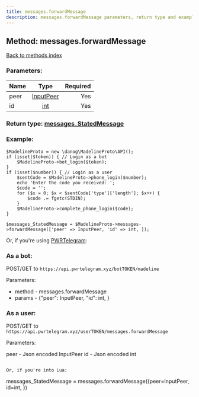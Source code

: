 ```yaml
---
title: messages.forwardMessage
description: messages.forwardMessage parameters, return type and example
---
```

## Method: messages.forwardMessage  
[Back to methods index](index.md)


### Parameters:

| Name     |    Type       | Required |
|----------|:-------------:|---------:|
|peer|[InputPeer](../types/InputPeer.md) | Yes|
|id|[int](../types/int.md) | Yes|


### Return type: [messages\_StatedMessage](../types/messages_StatedMessage.md)

### Example:


```
$MadelineProto = new \danog\MadelineProto\API();
if (isset($token)) { // Login as a bot
    $MadelineProto->bot_login($token);
}
if (isset($number)) { // Login as a user
    $sentCode = $MadelineProto->phone_login($number);
    echo 'Enter the code you received: ';
    $code = '';
    for ($x = 0; $x < $sentCode['type']['length']; $x++) {
        $code .= fgetc(STDIN);
    }
    $MadelineProto->complete_phone_login($code);
}

$messages_StatedMessage = $MadelineProto->messages->forwardMessage(['peer' => InputPeer, 'id' => int, ]);
```

Or, if you're using [PWRTelegram](https://pwrtelegram.xyz):

### As a bot:

POST/GET to `https://api.pwrtelegram.xyz/botTOKEN/madeline`

Parameters:

* method - messages.forwardMessage
* params - {"peer": InputPeer, "id": int, }



### As a user:

POST/GET to `https://api.pwrtelegram.xyz/userTOKEN/messages.forwardMessage`

Parameters:

peer - Json encoded InputPeer
id - Json encoded int


```

Or, if you're into Lua:

```
messages_StatedMessage = messages.forwardMessage({peer=InputPeer, id=int, })
```

